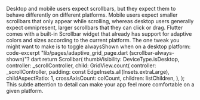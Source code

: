 Desktop and mobile users expect scrollbars,
but they expect them to behave differently on different platforms.
Mobile users expect smaller scrollbars that only appear
while scrolling, whereas desktop users generally expect
omnipresent, larger scrollbars that they can click or drag.
Flutter comes with a built-in Scrollbar widget that already
has support for adaptive colors and sizes according to the
current platform. The one tweak you might want to make is to
toggle alwaysShown when on a desktop platform:
code-excerpt "lib/pages/adaptive_grid_page.dart (scrollbar-always-shown)"?
dart
return Scrollbar(
  thumbVisibility: DeviceType.isDesktop,
  controller: _scrollController,
  child: GridView.count(
    controller: _scrollController,
    padding: const EdgeInsets.all(Insets.extraLarge),
    childAspectRatio: 1,
    crossAxisCount: colCount,
    children: listChildren,
  ),
);
This subtle attention to detail can make your app feel more
comfortable on a given platform.
